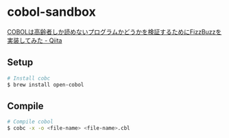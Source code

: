 # cobol-sandbox

[COBOLは高齢者しか読めないプログラムかどうかを検証するためにFizzBuzzを実装してみた - Qiita](https://qiita.com/sifue/items/5a94cd1359bc23f86250)

## Setup

```sh
# Install cobc
$ brew install open-cobol
```

## Compile

```sh
# Compile cobol
$ cobc -x -o <file-name> <file-name>.cbl
```
